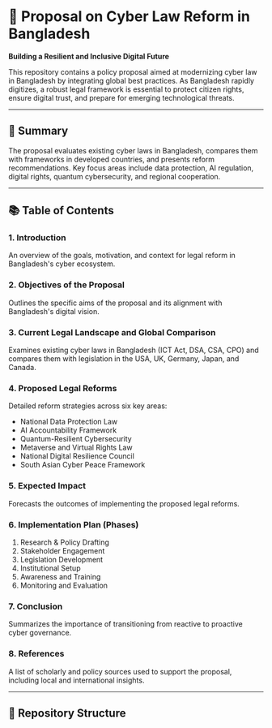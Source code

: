 # 📘 Proposal on Cyber Law Reform in Bangladesh  
**Building a Resilient and Inclusive Digital Future**

This repository contains a policy proposal aimed at modernizing cyber law in Bangladesh by integrating global best practices. As Bangladesh rapidly digitizes, a robust legal framework is essential to protect citizen rights, ensure digital trust, and prepare for emerging technological threats.

---

## 📄 Summary

The proposal evaluates existing cyber laws in Bangladesh, compares them with frameworks in developed countries, and presents reform recommendations. Key focus areas include data protection, AI regulation, digital rights, quantum cybersecurity, and regional cooperation.

---

## 📚 Table of Contents

### 1. Introduction 
An overview of the goals, motivation, and context for legal reform in Bangladesh's cyber ecosystem.

### 2. Objectives of the Proposal  
Outlines the specific aims of the proposal and its alignment with Bangladesh's digital vision.

### 3. Current Legal Landscape and Global Comparison  
Examines existing cyber laws in Bangladesh (ICT Act, DSA, CSA, CPO) and compares them with legislation in the USA, UK, Germany, Japan, and Canada.

### 4. Proposed Legal Reforms  
Detailed reform strategies across six key areas:
- National Data Protection Law  
- AI Accountability Framework  
- Quantum-Resilient Cybersecurity  
- Metaverse and Virtual Rights Law  
- National Digital Resilience Council  
- South Asian Cyber Peace Framework

### 5. Expected Impact  
Forecasts the outcomes of implementing the proposed legal reforms.

### 6. Implementation Plan (Phases)

1. Research & Policy Drafting  
2. Stakeholder Engagement  
3. Legislation Development  
4. Institutional Setup  
5. Awareness and Training  
6. Monitoring and Evaluation


### 7. Conclusion  
Summarizes the importance of transitioning from reactive to proactive cyber governance.

### 8. References  
A list of scholarly and policy sources used to support the proposal, including local and international insights.

---

## 📁 Repository Structure

